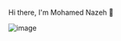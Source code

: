Hi there, I'm Mohamed Nazeh 👋

<!---Linkedin:[Mohamed Nazeh](https://www.linkedin.com/in/mohamed-nazeh-898687238/) Instagram:[Mohamed Nazeh](https://www.instagram.com/m0hamed_nazeh/) Facebook:[Mohamed Nazeh](https://www.facebook.com/profile.php?id=100024945301456&mibextid=ZbWKwL) GitHub followers profile views--->

<!---
<img src="https://camo.githubusercontent.com/d266123eb2f44d69e449c07a4309ce1fd1950ddf26bdc505459bafe8f9ccd40c/68747470733a2f2f696d672e736869656c64732e696f2f62616467652f2d59617373696e2d626c75653f7374796c653d666c61742d737175617265266c6f676f3d4c696e6b6564696e266c6f676f436f6c6f723d7768697465266c696e6b3d68747470733a2f2f7777772e6c696e6b6564696e2e636f6d2f696e2f79617373696e2d616264756c6d616864692f" alt="Linkedin:Yassin" data-canonical-src="https://img.shields.io/badge/-Yassin-blue?style=flat-square&amp;logo=Linkedin&amp;logoColor=white&amp;link=https://www.linkedin.com/in/yassin-abdulmahdi/" style="max-width: 100%;">
--->

![image](https://user-images.githubusercontent.com/104228032/207697769-d3860b12-7c43-4241-b7e8-0ece9fcc1369.png)


<!---
mohamednazehh/mohamednazehh is a ✨ special ✨ repository because its `README.md` (this file) appears on your GitHub profile.
You can click the Preview link to take a look at your changes.
--->
